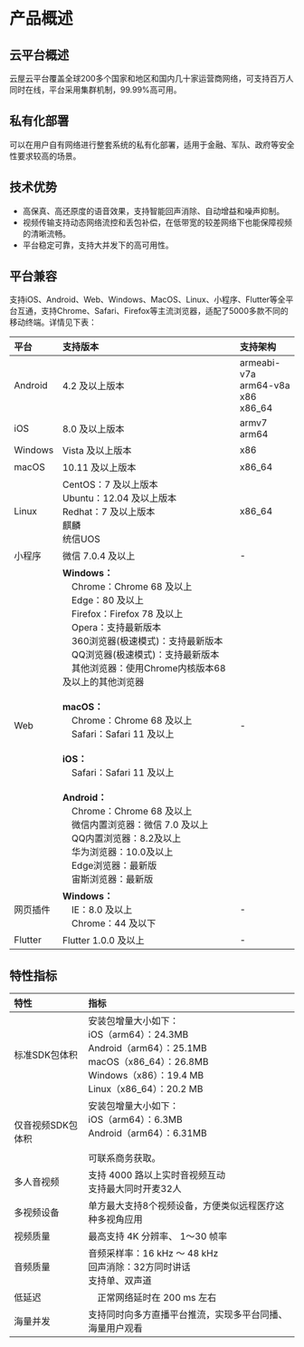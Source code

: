 # 产品概述

## 云平台概述

云屋云平台覆盖全球200多个国家和地区和国内几十家运营商网络，可支持百万人同时在线，平台采用集群机制，99.99%高可用。


## 私有化部署

可以在用户自有网络进行整套系统的私有化部署，适用于金融、军队、政府等安全性要求较高的场景。


## 技术优势

- 高保真、高还原度的语音效果，支持智能回声消除、自动增益和噪声抑制。
- 视频传输支持动态网络流控和丢包补偿，在低带宽的较差网络下也能保障视频的清晰流畅。
- 平台稳定可靠，支持大并发下的高可用性。


## 平台兼容

支持iOS、Android、Web、Windows、MacOS、Linux、小程序、Flutter等全平台互通，支持Chrome、Safari、Firefox等主流浏览器，适配了5000多款不同的移动终端。详情见下表：


| 平台 | 支持版本 | 支持架构 |
|:-------- |:-----------|:----------|
| Android | 4.2 及以上版本 | armeabi-v7a</br> arm64-v8a</br> x86</br> x86_64|
| iOS | 8.0 及以上版本 | armv7</br> arm64 |
| Windows | Vista 及以上版本 | x86 |
| macOS | 10.11 及以上版本 | x86_64 |
| Linux | CentOS：7 及以上版本</br> Ubuntu：12.04 及以上版本</br> Redhat：7 及以上版本</br> 麒麟</br> 统信UOS</br> | x86_64 |
| 小程序 | 微信 7.0.4 及以上 | - |
| Web | **Windows：**</br>　Chrome：Chrome 68 及以上</br>　Edge：80 及以上</br>　Firefox：Firefox 78 及以上</br>　Opera：支持最新版本</br>　360浏览器(极速模式)：支持最新版本</br>　QQ浏览器(极速模式)：支持最新版本</br>　其他浏览器：使用Chrome内核版本68 及以上的其他浏览器</br></br> **macOS：**</br>　Chrome：Chrome 68 及以上</br>　Safari：Safari 11 及以上</br></br> **iOS：** </br>　Safari：Safari 11 及以上</br></br> **Android：**</br>　Chrome：Chrome 68 及以上</br>　微信内置浏览器：微信 7.0 及以上</br>　QQ内置浏览器：8.2及以上</br>　华为浏览器：10.0及以上</br>　Edge浏览器：最新版</br>　宙斯浏览器：最新版</br> | - |
| 网页插件 | **Windows：**</br>　IE：8.0 及以上</br>　Chrome：44 及以下 | - |
| Flutter | Flutter 1.0.0 及以上 | - |

## 特性指标

| 特性 | 指标 |
|:-------- | :----------|
| 标准SDK包体积 | 安装包增量大小如下：</br>iOS（arm64）：24.3MB </br>Android（arm64）：25.1MB </br> macOS（x86_64）：26.8MB</br> Windows（x86）：19.4 MB</br> Linux（x86_64）：20.2 MB |
| 仅音视频SDK包体积 | 安装包增量大小如下：</br>iOS（arm64）：6.3MB </br>Android（arm64）：6.31MB </br></br> 可联系商务获取。|
| 多人音视频 | 支持 4000 路以上实时音视频互动</br>支持最大同时开麦32人 |
| 多视频设备 | 单方最大支持8个视频设备，方便类似远程医疗这种多视角应用 |
| 视频质量 | 最高支持 4K 分辨率、 1～30 帧率 |
| 音频质量 | 音频采样率：16 kHz ～ 48 kHz</br> 回声消除：32方同时讲话</br> 支持单、双声道  |
| 低延迟 |　正常网络延时在 200 ms 左右 |
| 海量并发 | 支持同时向多方直播平台推流，实现多平台同播、海量用户观看 |